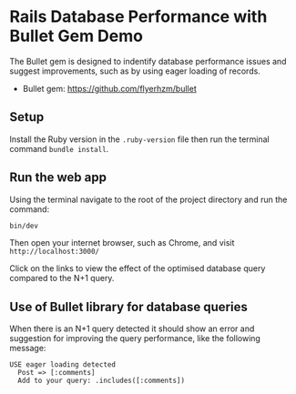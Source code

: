 # Rails Database Performance with Bullet Gem Demo

The Bullet gem is designed to indentify database performance issues and suggest improvements, such as by using eager loading of records.

- Bullet gem: https://github.com/flyerhzm/bullet

## Setup

Install the Ruby version in the `.ruby-version` file then run the terminal command `bundle install`.

## Run the web app

Using the terminal navigate to the root of the project directory and run the command:

```sh
bin/dev
```

Then open your internet browser, such as Chrome, and visit `http://localhost:3000/`

Click on the links to view the effect of the optimised database query compared to the N+1 query.

## Use of Bullet library for database queries

When there is an N+1 query detected it should show an error and suggestion for improving the query performance, like the following message:

```
USE eager loading detected
  Post => [:comments]
  Add to your query: .includes([:comments])
```
